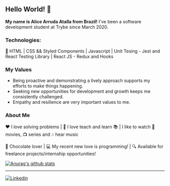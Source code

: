 ## Hello World! 👋

**My name is Alice Arruda Atalla from Brazil!**
I've been a software development student at Trybe since March 2020.

### Technologies:

:large_orange_diamond: HTML  |  CSS && Styled Components | Javascript | Unit Tesing - Jest and React Testing Library | React JS - Redux and Hooks

### My Values

* Being proactive and demonstrating a lively approach supports my efforts to make things happening.
* Seeking new opportunities for development and growth keeps me consistently challenged.
* Empathy and resilience are very important values to me.

### About Me

:heart: I love solving problems | :rocket: I love teach and learn :books: | I like to watch :movie_camera: movies, :tv: series and :notes: hear music

:chocolate_bar: Chocolate lover | :computer: My recent new love is programming! | :mag: Available for freelance projects/internship opportunities!

[![Anurag's github stats](https://github-readme-stats.vercel.app/api?username=aliceaatalla&count_private=true&show_icons=true&theme=nord)](https://github.com/anuraghazra/github-readme-stats)

-----

[![Linkedin](https://img.icons8.com/color/48/000000/linkedin.png)](https://www.linkedin.com/in/aliceatalla/?locale=en_US)

